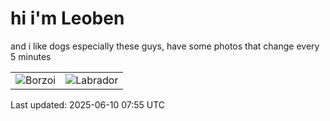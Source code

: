 # hi i'm Leoben

and i like dogs especially these guys, have some photos that change every 5 minutes 

|  |  |
|--------|----------|
| ![Borzoi](https://random-dog-vercel.vercel.app/api/random-borzoi?v=1749542142) | ![Labrador](https://random-dog-vercel.vercel.app/api/random-labrador?v=1749542142) |

Last updated: 2025-06-10 07:55 UTC
